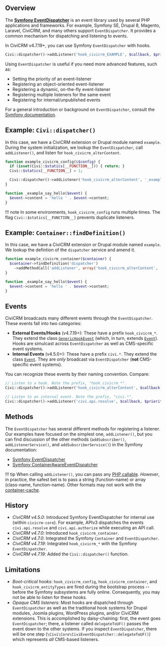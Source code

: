 ## Overview

The [__Symfony EventDispatcher__](http://symfony.com/components/EventDispatcher) is an
event library used by several PHP applications and frameworks.  For example,
Symfony SE, Drupal 8, Magento, Laravel, CiviCRM, and many others support
`EventDispatcher`.  It provides a common mechanism for dispatching and listening
to events.

In CiviCRM v4.7.19+, you can use Symfony `EventDispatcher` with hooks.

```php
Civi::dispatcher()->addListener('hook_civicrm_EXAMPLE', $callback, $priority);
```

Using `EventDispatcher` is useful if you need more advanced features, such as:

 * Setting the priority of an event-listener
 * Registering an object-oriented event-listener
 * Registering a dynamic, on-the-fly event-listener
 * Registering multiple listeners for the same event
 * Registering for internal/unpublished events

For a general introduction or background on `EventDispatcher`, consult the [Symfony documentation](http://symfony.com/doc/2.7/components/event_dispatcher.html).

## Example: `Civi::dispatcher()`

In this case, we have a CiviCRM extension or Drupal module named `example`.
During the system initialization, we lookup the `EventDispatcher`, call
`addListener()`, and listen for `hook_civicrm_alterContent`.

```php
function example_civicrm_config(&$config) {
  if (isset(Civi::$statics[__FUNCTION__])) { return; }
  Civi::$statics[__FUNCTION__] = 1;

  Civi::dispatcher()->addListener('hook_civicrm_alterContent', '_example_say_hello');
}

function _example_say_hello($event) {
  $event->content = 'hello ' . $event->content;
}
```

!!! note
    In some environments, `hook_civicrm_config` runs multiple times. The flag
    `Civi::$statics[__FUNCTION__]` prevents duplicate listeners.

## Example: `Container::findDefinition()`

In this case, we have a CiviCRM extension or Drupal module named `example`.
We lookup the defintion of the `dispatcher` service and amend it.

```php
function example_civicrm_container($container) {
  $container->findDefinition('dispatcher')
    ->addMethodCall('addListener', array('hook_civicrm_alterContent', '_example_say_hello'));
}

function _example_say_hello($event) {
  $event->content = 'hello ' . $event->content;
}
```

<!--
  TODO: an example using a container-service and tag.  See "Registering Event Listeners
  in the Service Container" from http://symfony.com/doc/2.7/components/event_dispatcher.html
-->

## Events

CiviCRM broadcasts many different events through the `EventDispatcher`. These
events fall into two categories:

 * __External Events/Hooks__ (v4.7.19+): These have a prefix `hook_civicrm_*`. They extend
   the class [`GenericHookEvent`](https://github.com/civicrm/civicrm-core/blob/master/Civi/Core/Event/GenericHookEvent.php)
   (which, in turn, extends  [`Event`](http://api.symfony.com/2.7/Symfony/Component/EventDispatcher/Event.html)).
   Hooks are simulcast across `EventDispatcher` as well as CMS-specific event systems.
 * __Internal Events__ (v4.5.0+): These have a prefix `civi.*`. They extend
   the class  [`Event`](http://api.symfony.com/2.7/Symfony/Component/EventDispatcher/Event.html).
   They are *only* broadcast via `EventDispatcher` (**not** CMS-specific event systems).

You can recognize these events by their naming convention. Compare:

```php
// Listen to a hook. Note the prefix, "hook_civicrm_*".
Civi::dispatcher()->addListener('hook_civicrm_alterContent', $callback, $priority);

// Listen to an internal event. Note the prefix, "civi.*".
Civi::dispatcher()->addListener('civi.api.resolve', $callback, $priority);
```

## Methods

The `EventDispatcher` has several different methods for registering a listener. Our examples
have focused on the simplest one, `addListener()`, but you can find discussion of the
other methods (`addSubscriber()`, `addListenerService()`, and `addSubscriberService()`)
in the Symfony documentation:

 * [Symfony EventDispatcher](http://symfony.com/doc/2.7/components/event_dispatcher.html)
 * [Symfony ContainerAwareEventDispatcher](http://symfony.com/doc/2.7/components/event_dispatcher/container_aware_dispatcher.html)

!!! tip
    When calling `addListener()`, you can pass any [PHP callable](http://php.net/manual/en/language.types.callable.php).
    _However_, in practice, the safest bet is to pass a string (function-name) or array
    (class-name, function-name). Other formats may not work with the
    [container-cache](http://symfony.com/doc/2.7/components/dependency_injection/compilation.html).

## History

 * _CiviCRM v4.5.0_: Introduced Symfony EventDispatcher for internal use (within `civicrm-core`). For example,
   APIv3 dispatches the events `civi.api.resolve` and `civi.api.authorize` while executing an API call.
 * _CiviCRM v4.7.0_: Introduced `hook_civicrm_container`.
 * _CiviCRM v4.7.0_: Integrated the Symfony `Container` and `EventDispatcher`.
 * _CiviCRM v4.7.19_: Integrated `hook_civicrm_*` with the Symfony `EventDispatcher`.
 * _CiviCRM v4.7.19_: Added the `Civi::dispatcher()` function.

## Limitations

 * _Boot-critical hooks_: `hook_civicrm_config`, `hook_civicrm_container`, and `hook_civicrm_entityTypes`
   are fired during the bootstrap process -- before the Symfony subsystems are fully online. Consequently,
   you may not be able to listen for these hooks.
 * _Opaque CMS listeners_: Most hooks are dispatched through `EventDispatcher` as well as the traditional
   hook systems for Drupal modules, Joomla plugins, WordPress plugins, and/or CiviCRM extensions.
   This is accomplished by daisy-chaining: first, the event goes `EventDispatcher`; there, a
   listener called `delegateToUF()` passes the event down to the other systems. If you inspect
   `EventDispatcher`, there will be one step (`\Civi\Core\CiviEventDispatcher::delegateToUF()`)
   which represents _all_ CMS-based listeners.

